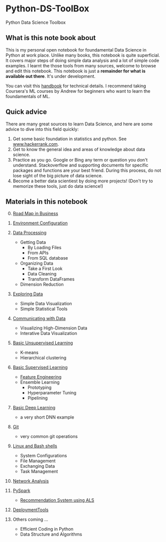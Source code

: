# Python-DS-ToolBox

Python Data Science Toolbox

## What is this note book about

This is my personal open notebook for foundamental Data Science in Python at work place.
Unlike many books, this notebook is quite superficial. It covers major steps of doing simple data analysis and a lot of simple code examples.
I learnt the those tools from many sources, welcome to browse and edit this notebook.
This notebook is just a **remainder for what is available out there**. It's under development.

You can visit this [handbook](https://jakevdp.github.io/PythonDataScienceHandbook/) for technical details.
I recommend taking Coursera's ML courses by Andrew for beginners who want to learn the foundamentals of ML.


## Quick advice

There are many great sources to learn Data Science, and here are some advice to dive into this field quickly:

1. Get some basic foundation in statistics and python. See www.hackerrank.com.
2. Get to know the general idea and areas of knowledge about data science.
3. Practice as you go. Google or Bing any term or question you don't understand. Stackoverflow and supporting documents for specific packages and functions are your best friend. During this process, do not lose sight of the big picture of data science.
4. Become a better data scientiest by doing more projects! (Don't try to memorize these tools, just do data science!)


## Materials in this notebook

0. [Road Map in Business](roadmap.md)
1. [Environment Configuration](EnvironmentConfiguration.md)
2. [Data Processing](DataProcessing.md)
    * Getting Data
        * By Loading Files
        * From APIs
        * From SQL database
    * Organizing Data
        * Take a First Look
        * Data Cleaning
        * Transform DataFrames
    * Dimension Reduction

3. [Exploring Data](ExploringData.md)
    * Simple Data Visualization
    * Simple Statistical Tools

4. [Communicating with Data](Communicating-with-Data.md)
    * Visualizing High-Dimension Data
    * Interative Data Visualization

5. [Basic Unsupervised Learning](UnsupervisedLearningBasic.md)
    * K-means
    * Hierarchical clustering

6. [Basic Supervised Learning](SupervisedLearningBasic.md)
    * [Feature Engineering](FeatureEngineering.md)
    * Ensemble Learning
        * Prototyping
        * Hyperparameter Tuning
        * Pipelining

7. [Basic Deep Learning](DeepLearningBasic.md)
    * a very short DNN example

8. [Git](git.md)
    * very common git operations

9. [Linux and Bash shells](LinuxBash.md)
    * System Configurations
    * File Management
    * Exchanging Data
    * Task Management

10. [Network Analysis](Network-Analysis.md)
11. [PySpark](PySpark.md)
    * [Recommendation System using ALS](PySparkALS.md)

12. [DeploymentTools](DeploymentTools.md)
13. Others coming ...
    * Efficient Coding in Python
    * Data Structure and Algorithms
